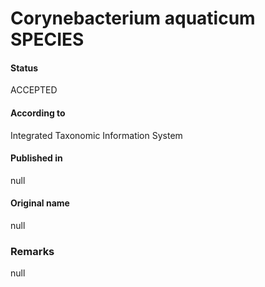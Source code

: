 # Corynebacterium aquaticum SPECIES

#### Status
ACCEPTED

#### According to
Integrated Taxonomic Information System

#### Published in
null

#### Original name
null

### Remarks
null